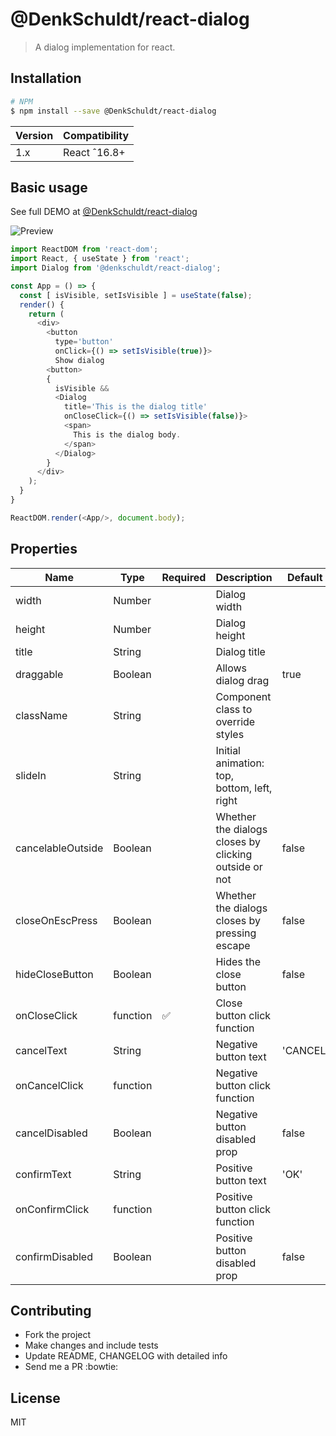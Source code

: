
# @DenkSchuldt/react-dialog

> A dialog implementation for react.

## Installation
```bash
# NPM
$ npm install --save @DenkSchuldt/react-dialog
```
|Version     | Compatibility|
|------------|--------------|
|1.x         | React ˆ16.8+ |

## Basic usage

See full DEMO at [@DenkSchuldt/react-dialog](https://dennyschuldt.com/react-dialog)

<img
  src="./@DenkSchuldt react-dialog.gif"
  alt="Preview"/>

```javascript
import ReactDOM from 'react-dom';
import React, { useState } from 'react';
import Dialog from '@denkschuldt/react-dialog';

const App = () => {
  const [ isVisible, setIsVisible ] = useState(false);
  render() {
    return (
      <div>
        <button
          type='button'
          onClick={() => setIsVisible(true)}>
          Show dialog
        <button>
        {
          isVisible &&
          <Dialog
            title='This is the dialog title'
            onCloseClick={() => setIsVisible(false)}>
            <span>
              This is the dialog body.
            </span>
          </Dialog>
        }
      </div>
    );
  }
}

ReactDOM.render(<App/>, document.body);

```

## Properties

| Name              | Type     | Required           | Description                                           | Default |
|-------------------|----------|--------------------|-------------------------------------------------------|---------|
| width             | Number   |                    | Dialog width                                          |         |
| height            | Number   |                    | Dialog height                                         |         |
| title             | String   |                    | Dialog title                                          |         |
| draggable         | Boolean  |                    | Allows dialog drag                                    | true    |
| className         | String   |                    | Component class to override styles                    |         |
| slideIn           | String   |                    | Initial animation: top, bottom, left, right           |         |
| cancelableOutside | Boolean  |                    | Whether the dialogs closes by clicking outside or not | false   |
| closeOnEscPress   | Boolean  |                    | Whether the dialogs closes by pressing escape         | false   |
| hideCloseButton   | Boolean  |                    | Hides the close button                                | false   |
| onCloseClick      | function | :white_check_mark: | Close button click function                           |         |
| cancelText        | String   |                    | Negative button text                                  | 'CANCEL'|
| onCancelClick     | function |                    | Negative button click function                        |         |
| cancelDisabled    | Boolean  |                    | Negative button disabled prop                         | false   |
| confirmText       | String   |                    | Positive button text                                  | 'OK'    |
| onConfirmClick    | function |                    | Positive button click function                        |         |
| confirmDisabled   | Boolean  |                    | Positive button disabled prop                         | false   |

## Contributing
* Fork the project
* Make changes and include tests
* Update README, CHANGELOG with detailed info
* Send me a PR :bowtie:

## License

MIT

